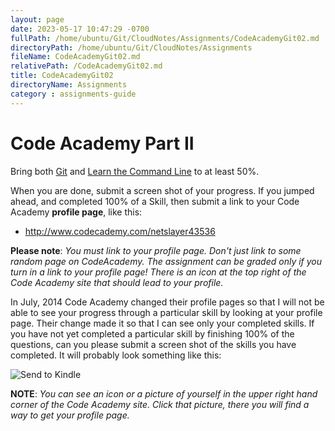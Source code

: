 ```yaml
---
layout: page
date: 2023-05-17 10:47:29 -0700
fullPath: /home/ubuntu/Git/CloudNotes/Assignments/CodeAcademyGit02.md
directoryPath: /home/ubuntu/Git/CloudNotes/Assignments
fileName: CodeAcademyGit02.md
relativePath: /CodeAcademyGit02.md
title: CodeAcademyGit02
directoryName: Assignments
category : assignments-guide
---
```


# Code Academy Part II

Bring both [Git](https://www.codecademy.com/learn/learn-git)
and [Learn the Command Line](https://www.codecademy.com/learn/learn-the-command-line) to at least 50%.

When you are done, submit a screen shot of your progress. If you jumped ahead, and completed 100% of a Skill, then submit a link to your Code Academy **profile page**,
like this:

- <http://www.codecademy.com/netslayer43536>

**Please note**: *You must link to your profile page. Don't just link to some random page on CodeAcademy. The assignment can be graded only if you turn in a link to your profile page! There is an icon at the top right of the Code Academy site that should lead to your profile.*

In July, 2014 Code Academy changed their profile pages so that I will not be able to see your progress through a particular skill by looking at your profile page. Their change made it so that I can see only your completed skills. If you have not yet completed a particular skill by finishing 100% of the questions, can you please submit a screen shot of the skills you have completed. It will probably look something like this:

![Send to Kindle](https://drive.google.com/uc?export=view&id=0B25UTAlOfPRGcnB5VG8zMVVDWFE)

**NOTE**: _You can see an icon or a picture of yourself in the upper right hand corner of the Code Academy site. Click that picture, there you will find a way to get your profile page._
